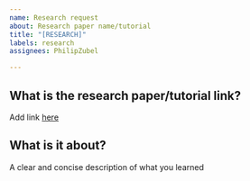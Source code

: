 ```yaml
---
name: Research request
about: Research paper name/tutorial
title: "[RESEARCH]"
labels: research
assignees: PhilipZubel

---
```


## What is the research paper/tutorial link?
Add link [here](...)

## What is it about?
A clear and concise description of what you learned
